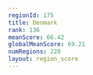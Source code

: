 ```yaml
---
regionId: 175
title: Denmark
rank: 136
meanScore: 66.42
globalMeanScore: 69.21
numRegions: 220
layout: region_score
---
```

